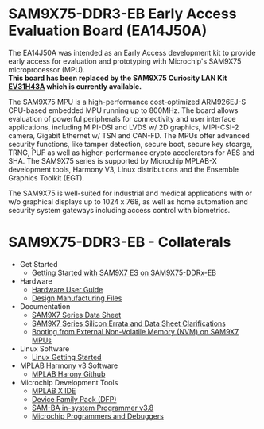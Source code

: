 # SAM9X75-DDR3-EB Early Access Evaluation Board (EA14J50A)

The EA14J50A was intended as an Early Access development kit to provide early access for evaluation and prototyping with Microchip's SAM9X75 microprocessor (MPU).  
__This board has been replaced by the SAM9X75 Curiosity LAN Kit [EV31H43A](https://www.microchip.com/en-us/development-tool/EV31H43A) which is currently available.__   

The SAM9X75 MPU is a high-performance cost-optimized ARM926EJ-S CPU-based embedded MPU running up to 800MHz.  The board allows evaluation of powerful peripherals for connectivity and user interface applications, including MIPI-DSI and LVDS w/ 2D graphics, MIPI-CSI-2 camera, Gigabit Ethernet w/ TSN and CAN-FD.  The MPUs offer advanced security functions, like tamper detection, secure boot, secure key stoarge, TRNG, PUF as well as higher-performance crypto accelerators for AES and SHA.  The SAM9X75 series is supported by Microchip MPLAB-X development tools, Harmony V3, Linux distributions and the Ensemble Graphics Toolkit (EGT).  

The SAM9X75 is well-suited for industrial and medical applications with or w/o graphical displays up to 1024 x 768,  as well as home automation and security system gateways including access control with biometrics.  

# SAM9X75-DDR3-EB - Collaterals
* Get Started
  * [Getting Started with SAM9X7 ES on SAM9X75-DDRx-EB](Documents/Application%20Notes)
* Hardware
  * [Hardware User Guide](Documents/Hardware%20User%20Guide/)
  * [Design Manufacturing Files](Hardware/)
* Documentation
  * [SAM9X7 Series Data Sheet](https://ww1.microchip.com/downloads/aemDocuments/documents/MPU32/ProductDocuments/DataSheets/SAM9X7-Series-DS60001813.pdf)
  * [SAM9X7 Series Silicon Errata and Data Sheet Clarifications](https://ww1.microchip.com/downloads/aemDocuments/documents/MPU32/ProductDocuments/Errata/SAM9X7-Series-Silicon-Errata-and-Data-Sheet-Clarifications-DS80001082.pdf)
  * [Booting from External Non-Volatile Memory (NVM) on SAM9X7 MPUs]([Documentation/](https://ww1.microchip.com/downloads/aemDocuments/documents/MPU32/ApplicationNotes/ApplicationNotes/AN4971-Booting-from-External-Non-Volatile-Memory-%28NVM%29-on-SAM9X7-MPUs-DS00004971.pdf))
* Linux Software
  * [Linux Getting Started](Software/Linux/)
* MPLAB Harmony v3 Software
  * [MPLAB Harony Github](https://github.com/Microchip-MPLAB-Harmony)
* Microchip Development Tools
  * [MPLAB X IDE](https://www.microchip.com/en-us/tools-resources/develop/mplab-x-ide)
  * [Device Family Pack (DFP)](https://packs.download.microchip.com/#collapse-Microchip-SAMA7D65-DFP-pdsc)
  * [SAM-BA in-system Programmer v3.8](https://www.microchip.com/en-us/development-tool/SAM-BA-IN-SYSTEM-PROGRAMMER)
  * [Microchip Programmers and Debuggers](https://www.microchip.com/en-us/tools-resources/debug/programmers-debuggers)
